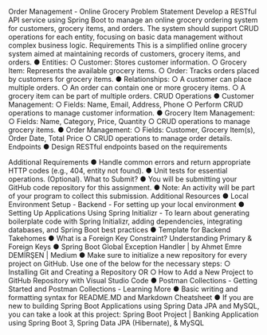 Order Management - Online Grocery
Problem Statement
Develop a RESTful API service using Spring Boot to manage an online grocery ordering system for customers, grocery items, and orders. The system should support CRUD operations for each entity, focusing on basic data management without complex business logic.
Requirements
This is a simplified online grocery system aimed at maintaining records of customers, grocery items, and orders.
●	Entities:
○	Customer: Stores customer information.
○	Grocery Item: Represents the available grocery items.
○	Order: Tracks orders placed by customers for grocery items.
●	Relationships:
○	A customer can place multiple orders.
○	An order can contain one or more grocery items.
○	A grocery item can be part of multiple orders.
CRUD Operations
●	Customer Management:
○	Fields: Name, Email, Address, Phone
○	Perform CRUD operations to manage customer information.
●	Grocery Item Management:
○	Fields: Name, Category, Price, Quantity
○	CRUD operations to manage grocery items.
●	Order Management:
○	Fields: Customer, Grocery Item(s), Order Date, Total Price
○	CRUD operations to manage order details.
Endpoints
●	Design RESTful endpoints based on the requirements

Additional Requirements
●	Handle common errors and return appropriate HTTP codes (e.g., 404, entity not found).
●	Unit tests for essential operations. (Optional).
What to Submit?
●	You will be submitting your GitHub code repository for this assignment.
●	Note: An activity will be part of your program to collect this submission.
Additional Resources
●	Local Environment Setup - Backend - For setting up your local environment
●	Setting Up Applications Using Spring Initializr - To learn about generating boilerplate code with Spring Initializr, adding dependencies, integrating databases, and Spring Boot best practices
●	Template for Backend Takehomes
●	What is a Foreign Key Constraint? Understanding Primary & Foreign Keys
●	Spring Boot Global Exception Handler | by Ahmet Emre DEMİRŞEN | Medium
●	Make sure to initialize a new repository for every project on GitHub. Use one of the below for the necessary steps:
○	Installing Git and Creating a Repository  OR 
○	How to Add a New Project to GitHub Repository with Visual Studio Code
●	Postman Collections - Getting Started and Postman Collections - Learning More
●	Basic writing and formatting syntax for README.MD and Markdown Cheatsheet
●	If you are new to building Spring Boot Applications using Spring Data JPA and MySQL, you can take a look at this project: Spring Boot Project | Banking Application using Spring Boot 3, Spring Data JPA (Hibernate), & MySQL

